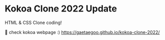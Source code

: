 # Kokoa Clone 2022 Update

HTML & CSS Clone coding!

🌈 check kokoa webpage :)
https://gaetaegoo.github.io/kokoa-clone-2022/

